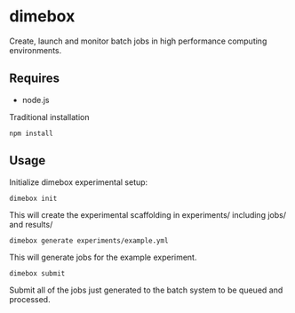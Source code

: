 # dimebox
Create, launch and monitor batch jobs in high performance computing environments.

Requires
------
 - node.js


Traditional installation
```
npm install
```

Usage
------

Initialize dimebox experimental setup:
```
dimebox init
```

This will create the experimental scaffolding in experiments/ including jobs/ and results/

```
dimebox generate experiments/example.yml
```

This will generate jobs for the example experiment.

```
dimebox submit
```

Submit all of the jobs just generated to the batch system to be queued and processed.

